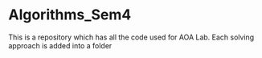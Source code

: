 # Algorithms_Sem4
This is a repository which has all the code used for AOA Lab. Each solving approach is added into a folder
